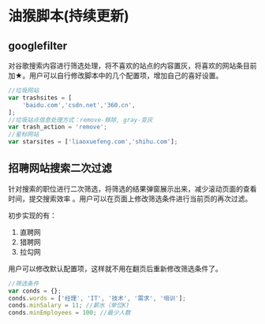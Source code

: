 # 油猴脚本(持续更新)

## googlefilter

对谷歌搜索内容进行筛选处理，将不喜欢的站点的内容置灰，将喜欢的网站条目前加★。用户可以自行修改脚本中的几个配置项，增加自己的喜好设置。

```javascript
//垃圾网站
var trashsites = [
    'baidu.com','csdn.net','360.cn',
];
//垃圾站点信息处理方式：remove-移除, gray-变灰
var trash_action = 'remove';
//星标网站
var starsites = ['liaoxuefeng.com','shihu.com'];
```



## 招聘网站搜索二次过滤

针对搜索的职位进行二次筛选，将筛选的结果弹窗展示出来，减少滚动页面的查看时间，提交搜索效率 。用户可以在页面上修改筛选条件进行当前页的再次过滤。

初步实现的有：

1. 直聘网
2. 猎聘网
3. 拉勾网

用户可以修改默认配置项，这样就不用在翻页后重新修改筛选条件了。

```javascript
//筛选条件
var conds = {};
conds.words = ['经理', 'IT', '技术', '需求', '培训'];
conds.minSalary = 11; //薪水（单位K)
conds.minEmployees = 100; //最少人数
```



